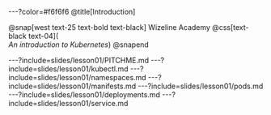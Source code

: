---?color=#f6f6f6
@title[Introduction]

@snap[west text-25 text-bold text-black]
Wizeline Academy
@css[text-black text-04](<br>_An introduction to Kubernetes_)
@snapend

---?include=slides/lesson01/PITCHME.md
---?include=slides/lesson01/kubectl.md
---?include=slides/lesson01/namespaces.md
---?include=slides/lesson01/manifests.md
---?include=slides/lesson01/pods.md
---?include=slides/lesson01/deployments.md
---?include=slides/lesson01/service.md

